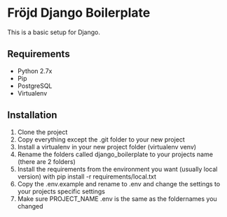 # Fröjd Django Boilerplate
This is a basic setup for Django.

## Requirements
- Python 2.7x
- Pip
- PostgreSQL
- Virtualenv

## Installation
1. Clone the project
2. Copy everything except the .git folder to your new project
3. Install a virtualenv in your new project folder (virtualenv venv)
4. Rename the folders called django_boilerplate to your projects name (there are 2 folders)
5. Install the requirements from the environment you want (usually local version) with pip install -r requirements/local.txt
6. Copy the .env.example and rename to .env and change the settings to your projects specific settings
7. Make sure PROJECT_NAME .env is the same as the foldernames you changed
